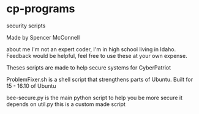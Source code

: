 # cp-programs
security scripts

Made by Spencer McConnell

about me
I'm not an expert coder, I'm in high school living in Idaho.
Feedback would be helpful, feel free to use these at your own expense.

Theses scripts are made to help secure systems for CyberPatriot

ProblemFixer.sh is a shell script that strengthens parts of Ubuntu.
Built for 15 - 16.10 of Ubuntu

bee-secure.py is the main python script to help you be more secure it depends on
util.py this is a custom made script
